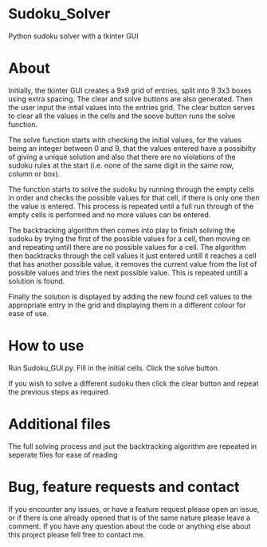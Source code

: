 # Sudoku_Solver

Python sudoku solver with a tkinter GUI


# About

Initially, the tkinter GUI creates a 9x9 grid of entries, split into 9 3x3 boxes using extra spacing. The clear and solve buttons are also generated. Then the user input the intial values into the entries grid. The clear button serves to clear all the values in the cells and the soove button runs the solve function.

The solve function starts with checking the initial values, for the values being an integer between 0 and 9, that the values entered have a possibilty of giving a unique solution and also that there are no violations of the sudoku rules at the start (i.e. none of the same digit in the same row, column or box). 

The function starts to solve the sudoku by running through the empty cells in order and checks the possible values for that cell, if there is only one then the value is entered. This process is repeated until a full run through of the empty cells is performed and no more values can be entered. 

The backtracking algorithm then comes into play to finish solving the sudoku by trying the first of the possible values for a cell, then moving on and repeating untill there are no possible values for a cell. The algorithm then backtracks through the cell values it just entered untill it reaches a cell that has another possible value, it removes the current value from the list of possible values and tries the next possible value. This is repeated untill a solution is found.

Finally the solution is displayed by adding the new found cell values to the appropriate entry in the grid and displaying them in a different colour for ease of use.


# How to use

Run Sudoku_GUI.py.
Fill in the initial cells.
Click the solve button.

If you wish to solve a different sudoku then click the clear button and repeat the previous steps as required.

# Additional files

The full solving process and jsut the backtracking algorithm are repeated in seperate files for ease of reading

# Bug, feature requests and contact

If you encounter any issues, or have a feature request please open an issue, or if there is one already opened that is of the same nature please leave a comment. If you have any question about the code or anything else about this project please fell free to contact me.
